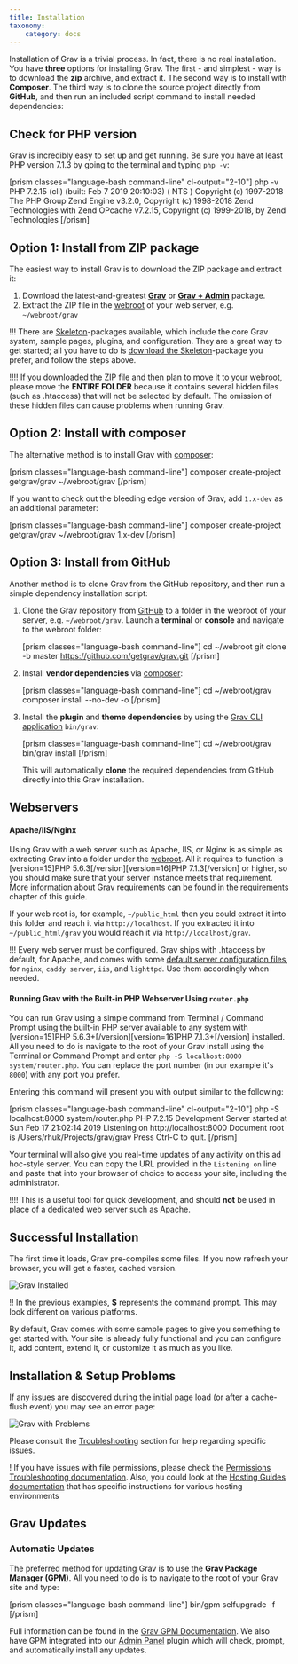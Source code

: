 ```yaml
---
title: Installation
taxonomy:
    category: docs
---
```


Installation of Grav is a trivial process. In fact, there is no real installation. You have **three** options for installing Grav. The first - and simplest - way is to download the **zip** archive, and extract it. The second way is to install with **Composer**. The third way is to clone the source project directly from **GitHub**, and then run an included script command to install needed dependencies:

## Check for PHP version

Grav is incredibly easy to set up and get running. Be sure you have at least PHP version 7.1.3 by going to the terminal and typing `php -v`:

[prism classes="language-bash command-line" cl-output="2-10"]
php -v
PHP 7.2.15 (cli) (built: Feb  7 2019 20:10:03) ( NTS )
Copyright (c) 1997-2018 The PHP Group
Zend Engine v3.2.0, Copyright (c) 1998-2018 Zend Technologies
    with Zend OPcache v7.2.15, Copyright (c) 1999-2018, by Zend Technologies
[/prism]


## Option 1: Install from ZIP package

The easiest way to install Grav is to download the ZIP package and extract it:

1. Download the latest-and-greatest **[Grav](https://getgrav.org/download/core/grav/latest)** or **[Grav + Admin](https://getgrav.org/download/core/grav-admin/latest)** package.
2. Extract the ZIP file in the [webroot](https://www.wordnik.com/words/webroot) of your web server, e.g. `~/webroot/grav`

!!! There are [Skeleton](https://getgrav.org/downloads/skeletons)-packages available, which include the core Grav system, sample pages, plugins, and configuration. They are a great way to get started; all you have to do is [download the Skeleton](https://getgrav.org/downloads/skeletons)-package you prefer, and follow the steps above.

!!!! If you downloaded the ZIP file and then plan to move it to your webroot, please move the **ENTIRE FOLDER** because it contains several hidden files (such as .htaccess) that will not be selected by default. The omission of these hidden files can cause problems when running Grav.


## Option 2: Install with composer

The alternative method is to install Grav with [composer](https://getcomposer.org/doc/00-intro.md#installation-linux-unix-osx):

[prism classes="language-bash command-line"]
composer create-project getgrav/grav ~/webroot/grav
[/prism]

If you want to check out the bleeding edge version of Grav, add `1.x-dev` as an additional parameter:

[prism classes="language-bash command-line"]
composer create-project getgrav/grav ~/webroot/grav 1.x-dev
[/prism]

## Option 3: Install from GitHub

Another method is to clone Grav from the GitHub repository, and then run a simple dependency installation script:

1. Clone the Grav repository from [GitHub](https://github.com/getgrav/grav) to a folder in the webroot of your server, e.g. `~/webroot/grav`. Launch a **terminal** or **console** and navigate to the webroot folder:

   [prism classes="language-bash command-line"]
   cd ~/webroot
   git clone -b master https://github.com/getgrav/grav.git
   [/prism]

2. Install **vendor dependencies** via [composer](https://getcomposer.org/doc/00-intro.md#installation-linux-unix-osx):
   
   [prism classes="language-bash command-line"]
   cd ~/webroot/grav
   composer install --no-dev -o
   [/prism]

3. Install the **plugin** and **theme dependencies** by using the [Grav CLI application](../../advanced/grav-cli) `bin/grav`:
   
   [prism classes="language-bash command-line"]
   cd ~/webroot/grav
   bin/grav install
   [/prism]

   This will automatically **clone** the required dependencies from GitHub directly into this Grav installation.

## Webservers

#### Apache/IIS/Nginx

Using Grav with a web server such as Apache, IIS, or Nginx is as simple as extracting Grav into a folder under the [webroot](https://www.wordnik.com/words/webroot). All it requires to function is [version=15]PHP 5.6.3[/version][version=16]PHP 7.1.3[/version] or higher, so you should make sure that your server instance meets that requirement. More information about Grav requirements can be found in the [requirements](../requirements) chapter of this guide.

If your web root is, for example, `~/public_html` then you could extract it into this folder and reach it via `http://localhost`. If you extracted it into `~/public_html/grav` you would reach it via `http://localhost/grav`.

!!! Every web server must be configured. Grav ships with .htaccess by default, for Apache, and comes with some [default server configuration files](https://github.com/getgrav/grav/tree/master/webserver-configs), for `nginx`, `caddy server`, `iis`, and `lighttpd`. Use them accordingly when needed.

#### Running Grav with the Built-in PHP Webserver Using `router.php`

You can run Grav using a simple command from Terminal / Command Prompt using the built-in PHP server available to any system with [version=15]PHP 5.6.3+[/version][version=16]PHP 7.1.3+[/version] installed. All you need to do is navigate to the root of your Grav install using the Terminal or Command Prompt and enter `php -S localhost:8000 system/router.php`. You can replace the port number (in our example it's `8000`) with any port you prefer.

Entering this command will present you with output similar to the following:

[prism classes="language-bash command-line" cl-output="2-10"]
php -S localhost:8000 system/router.php
PHP 7.2.15 Development Server started at Sun Feb 17 21:02:14 2019
Listening on http://localhost:8000
Document root is /Users/rhuk/Projects/grav/grav
Press Ctrl-C to quit.
[/prism]

Your terminal will also give you real-time updates of any activity on this ad hoc-style server. You can copy the URL provided in the `Listening on` line and paste that into your browser of choice to access your site, including the administrator.

!!!! This is a useful tool for quick development, and should **not** be used in place of a dedicated web server such as Apache.

## Successful Installation

The first time it loads, Grav pre-compiles some files. If you now refresh your browser, you will get a faster, cached version.

![Grav Installed](install.png)

!! In the previous examples, **$** represents the command prompt. This may look different on various platforms.

By default, Grav comes with some sample pages to give you something to get started with. Your site is already fully functional and you can configure it, add content, extend it, or customize it as much as you like.

## Installation & Setup Problems

If any issues are discovered during the initial page load (or after a cache-flush event) you may see an error page:

![Grav with Problems](problems.png)

Please consult the [Troubleshooting](../../troubleshooting) section for help regarding specific issues.

! If you have issues with file permissions, please check the [Permissions Troubleshooting documentation](/troubleshooting/permissions). Also, you could look at the [Hosting Guides documentation](/webservers-hosting) that has specific instructions for various hosting environments

## Grav Updates

### Automatic Updates

The preferred method for updating Grav is to use the **Grav Package Manager (GPM)**. All you need to do  is to navigate to the root of your Grav site and type:

[prism classes="language-bash command-line"]
bin/gpm selfupgrade -f
[/prism]

Full information can be found in the [Grav GPM Documentation](../../advanced/grav-gpm). We also have GPM integrated into our [Admin Panel](../../admin-panel) plugin which will check, prompt, and automatically install any updates.
